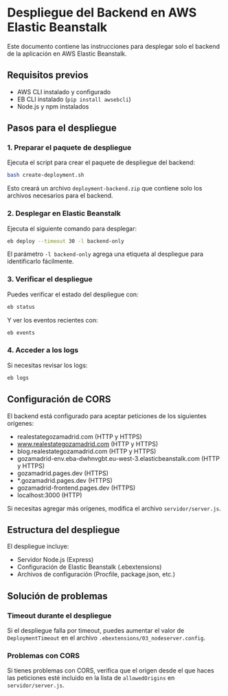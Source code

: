 # Despliegue del Backend en AWS Elastic Beanstalk

Este documento contiene las instrucciones para desplegar solo el backend de la aplicación en AWS Elastic Beanstalk.

## Requisitos previos

- AWS CLI instalado y configurado
- EB CLI instalado (`pip install awsebcli`)
- Node.js y npm instalados

## Pasos para el despliegue

### 1. Preparar el paquete de despliegue

Ejecuta el script para crear el paquete de despliegue del backend:

```bash
bash create-deployment.sh
```

Esto creará un archivo `deployment-backend.zip` que contiene solo los archivos necesarios para el backend.

### 2. Desplegar en Elastic Beanstalk

Ejecuta el siguiente comando para desplegar:

```bash
eb deploy --timeout 30 -l backend-only
```

El parámetro `-l backend-only` agrega una etiqueta al despliegue para identificarlo fácilmente.

### 3. Verificar el despliegue

Puedes verificar el estado del despliegue con:

```bash
eb status
```

Y ver los eventos recientes con:

```bash
eb events
```

### 4. Acceder a los logs

Si necesitas revisar los logs:

```bash
eb logs
```

## Configuración de CORS

El backend está configurado para aceptar peticiones de los siguientes orígenes:

- realestategozamadrid.com (HTTP y HTTPS)
- www.realestategozamadrid.com (HTTP y HTTPS)
- blog.realestategozamadrid.com (HTTP y HTTPS)
- gozamadrid-env.eba-dwhnvgbt.eu-west-3.elasticbeanstalk.com (HTTP y HTTPS)
- gozamadrid.pages.dev (HTTPS)
- *.gozamadrid.pages.dev (HTTPS)
- gozamadrid-frontend.pages.dev (HTTPS)
- localhost:3000 (HTTP)

Si necesitas agregar más orígenes, modifica el archivo `servidor/server.js`.

## Estructura del despliegue

El despliegue incluye:

- Servidor Node.js (Express)
- Configuración de Elastic Beanstalk (.ebextensions)
- Archivos de configuración (Procfile, package.json, etc.)

## Solución de problemas

### Timeout durante el despliegue

Si el despliegue falla por timeout, puedes aumentar el valor de `DeploymentTimeout` en el archivo `.ebextensions/03_nodeserver.config`.

### Problemas con CORS

Si tienes problemas con CORS, verifica que el origen desde el que haces las peticiones esté incluido en la lista de `allowedOrigins` en `servidor/server.js`. 